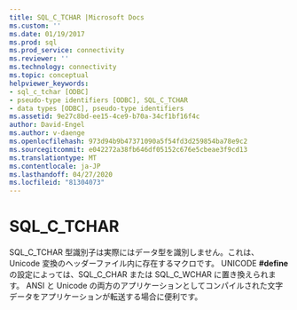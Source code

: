 ```yaml
---
title: SQL_C_TCHAR |Microsoft Docs
ms.custom: ''
ms.date: 01/19/2017
ms.prod: sql
ms.prod_service: connectivity
ms.reviewer: ''
ms.technology: connectivity
ms.topic: conceptual
helpviewer_keywords:
- sql_c_tchar [ODBC]
- pseudo-type identifiers [ODBC], SQL_C_TCHAR
- data types [ODBC], pseudo-type identifiers
ms.assetid: 9e27c8bd-ee15-4ce9-b70a-34cf1bf16f4c
author: David-Engel
ms.author: v-daenge
ms.openlocfilehash: 973d94b9b47371090a5f54fd3d259854ba78e9c2
ms.sourcegitcommit: e042272a38fb646df05152c676e5cbeae3f9cd13
ms.translationtype: MT
ms.contentlocale: ja-JP
ms.lasthandoff: 04/27/2020
ms.locfileid: "81304073"
---
```

# <a name="sql_c_tchar"></a>SQL_C_TCHAR
SQL_C_TCHAR 型識別子は実際にはデータ型を識別しません。これは、Unicode 変換のヘッダーファイル内に存在するマクロです。 UNICODE **#define**の設定によっては、SQL_C_CHAR または SQL_C_WCHAR に置き換えられます。 ANSI と Unicode の両方のアプリケーションとしてコンパイルされた文字データをアプリケーションが転送する場合に便利です。
